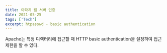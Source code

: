 ```yaml
---
title: 아파치 웹 서버 인증
date: 2021-05-25
tags: ['Tech']
excerpt: htpasswd - basic authentication
---
```


Apache는 특정 디렉터리에 접근할 때 HTTP basic authentication을 설정하여 접근 제한을 할 수 있다.
